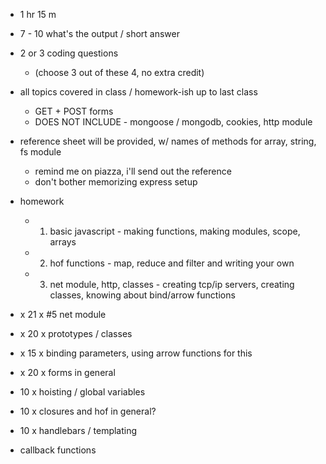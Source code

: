 * 1 hr 15 m
* 7 - 10 what's the output / short answer
* 2 or 3 coding questions
  * (choose 3 out of these 4, no extra credit)
* all topics covered in class / homework-ish up to last class 
	* GET + POST forms
	* DOES NOT INCLUDE - mongoose / mongodb, cookies, http module
* reference sheet will be provided, w/ names of methods for array, string, fs module
	* remind me on piazza, i'll send out the reference
	* don't bother memorizing express setup

* homework
	* 1. basic javascript - making functions, making modules, scope, arrays
	* 2. hof functions - map, reduce and filter and writing your own
	* 3. net module, http, classes - creating tcp/ip servers, creating classes, knowing about bind/arrow functions


* x 21 x #5 net module 
* x 20 x prototypes / classes
* x 15 x binding parameters, using arrow functions for this
* x 20 x forms in general
* 10 x hoisting / global variables
* 10 x closures and hof in general?
* 10 x handlebars / templating
* callback functions
















